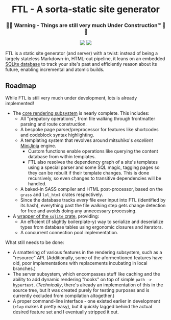 <h1 align="center">FTL - A sorta-static site generator</h1>
<h3 align="center">🚧🚧 Warning - Things are still very much Under Construction™ 🚧🚧</h3>

<p align="center">
<img src="https://img.shields.io/github/actions/workflow/status/SomewhereOutInSpace/FTL/rust.yml">
<img src="https://img.shields.io/github/license/SomewhereOutInSpace/FTL">
</p>

FTL is a static site generator (and server) with a twist: instead of being a largely stateless Markdown-in, HTML-out pipeline, it leans on an embedded [SQLite database](https://www.sqlite.org/index.html) to track your site's past and efficiently reason about its future, enabling incremental and atomic builds.

## Roadmap
While FTL is still very much under development, lots is already implemented!

- The [core rendering subsystem](https://github.com/SomewhereOutInSpace/FTL/tree/master/src/render) is nearly complete. This includes:
    - All "prepatory operations", from file walking through frontmatter parsing and route construction.
    - A bespoke page parser/preprocessor for features like shortcodes and codeblock syntax highlighting.
    - A templating system that revolves around mitsuhiko's *excellent* [MiniJinja](https://github.com/mitsuhiko/minijinja) engine.
        - Custom functions enable operations like querying the content database from within templates.
        - FTL also resolves the dependency graph of a site's templates using a special parser and some SQL magic, tagging pages so they can be rebuilt if their template changes. This is done recursively, so even changes to transitive dependencies will be handled.
    - A baked-in SASS compiler and HTML post-processor, based on the `grass` and `lol_html` crates respectively.
    - Since the database tracks *every* file ever input into FTL (identified by its hash), everything past the file walking step gets change detection for free and avoids
    doing any unnecessary processing.
- A [wrapper of the `sqlite` crate](https://github.com/SomewhereOutInSpace/FTL/tree/master/src/db), providing:
    - An efficient (if slightly boilerplate-y) way to serialize and deserialize types from database tables using ergonomic closures and iterators.
    - A concurrent connection pool implementation.

What still needs to be done:

- A smattering of various features in the rendering subsystem, such as a "resource" API. (Additionally, some of the aformentioned features have old, poor implementations with replacements incubating in local branches.)
- The server subsystem, which encompasses stuff like caching and the ability to add dynamic rendering "hooks" on top of simple `path -> hypertext`. (*Technically*, there's already an implementation of this in the source tree, but it was created purely for testing purposes and is currently excluded from compilation altogether.)
- A proper command-line interface - one existed earlier in development (`clap` makes it pretty easy), but it quickly lagged behind the actual desired feature set and I eventually stripped it out.